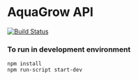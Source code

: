 # AquaGrow API
[![Build Status](https://travis-ci.org/tamntn/sp-api.svg?branch=master)](https://travis-ci.org/tamntn/sp-api)

### To run in development environment
```
npm install
npm run-script start-dev
```